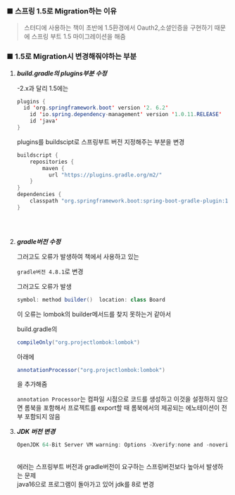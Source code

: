 
### ■ 스프링 1.5로 Migration하는 이유

> 스터디에 사용하는 책이 초반에 1.5환경에서 Oauth2,소셜인증을 구현하기 때문에 스프링 부트 1.5 마이그레이션을 해줌

### ■ 1.5로 Migration시 변경해줘야하는 부분


1. ***build.gradle의 plugins부분 수정***

    -2.x과 달리 1.5에는

    ```java
    plugins {
      id 'org.springframework.boot' version '2. 6.2'
        id 'io.spring.dependency-management' version '1.0.11.RELEASE'
        id 'java'
    }
    ```
    plugins를 buildscipt로 스프링부트 버전 지정해주는 부분을 변경

    ```java
    buildscript {
        repositories {
            maven {
              url "https://plugins.gradle.org/m2/"
        }
    }
    dependencies {
        classpath "org.springframework.boot:spring-boot-gradle-plugin:1.5.19.RELEASE"
    }
 


<br>

2. ***gradle버전 수정***

    그러고도 오류가 발생하여 책에서 사용하고 있는 

    `gradle버전 4.8.1`로 변경

    그러고도 오류가 발생

    ``` java 
    symbol: method builder()  location: class Board
    ```

    이 오류는 lombok의 builder메서드를 찾지 못하는거 같아서

    build.gradle의

    ```java
    compileOnly("org.projectlombok:lombok")
    ```
    아래에
    ```java
    annotationProcessor("org.projectlombok:lombok")
    ```
    을 추가해줌

    `annotation Processor`는 컴파일 시점으로 코드를 생성하고 이것을 설정하지 않으면 롬북을 포함해서 프로젝트를 export할 때 롬북에서의 제공되는 에노테이션이 전부 포함되지 않음




3. ***JDK 버전 변경***

    ```java
    OpenJDK 64-Bit Server VM warning: Options -Xverify:none and -noverify were deprecated in JDK 13 and will likely be removed in a future release.
    ```

    <br>
    에러는 스프링부트 버전과 gradle버전이 요구하는 스프링버전보다 높아서 발생하는 문제

    <br>
    java16으로 프로그램이 돌아가고 있어 jdk를 8로 변경